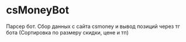 # csMoneyBot
Парсер бот. Сбор данных с сайта csmoney и вывод позиций через тг бота (Сортировка по размеру скидки, цене и тп)
